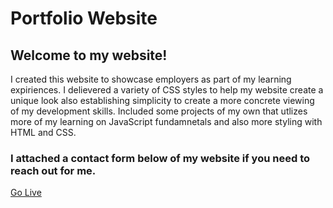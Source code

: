 # Portfolio Website
## Welcome to my website! 

I created this website to showcase employers as part of my learning expiriences.
I delievered a variety of CSS styles to help my website create a unique look also establishing simplicity
to create a more concrete viewing of my development skills.
Included some projects of my own that utlizes more of my learning on JavaScript fundamnetals and also more styling with
HTML and CSS.

### I attached a contact form below of my website if you need to reach out for me. 
[Go Live](https://hoisinb0i.github.io/Portfolio_website/)
